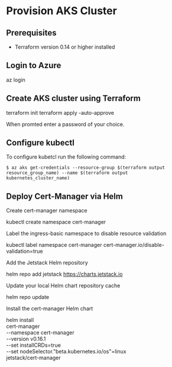 # Provision AKS Cluster

## Prerequisites
- Terraform version 0.14 or higher installed

## Login to Azure

  az login

## Create AKS cluster using Terraform

  terraform init
  terraform apply -auto-approve

When promted enter a password of your choice.

## Configure kubectl

To configure kubetcl run the following command:

```shell
$ az aks get-credentials --resource-group $(terraform output resource_group_name) --name $(terraform output kubernetes_cluster_name)
```

## Deploy Cert-Manager via Helm
Create cert-manager namespace

  kubectl create namespace cert-manager

Label the ingress-basic namespace to disable resource validation
    
  kubectl label namespace cert-manager cert-manager.io/disable-validation=true

Add the Jetstack Helm repository
    
  helm repo add jetstack https://charts.jetstack.io

Update your local Helm chart repository cache
    
  helm repo update

Install the cert-manager Helm chart
    
  helm install \
      cert-manager \
      --namespace cert-manager \
      --version v0.16.1 \
      --set installCRDs=true \
      --set nodeSelector."beta\.kubernetes\.io/os"=linux \
      jetstack/cert-manager
